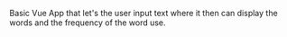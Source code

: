 Basic Vue App that let's the user input text where it then can display the words and the frequency of the word use.